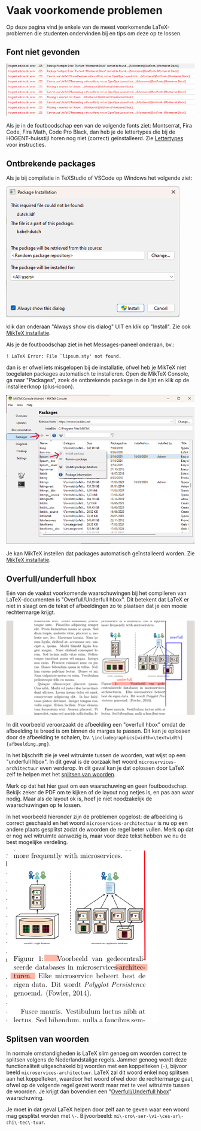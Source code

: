# Vaak voorkomende problemen

Op deze pagina vind je enkele van de meest voorkomende LaTeX-problemen die studenten ondervinden bij en tips om deze op te lossen.

## Font niet gevonden

![Error message: font cannot be found.](images/error-font-cannot-be-found.png)

Als je in de foutboodschap een van de volgende fonts ziet: Montserrat, Fira Code, Fira Math, Code Pro Black, dan heb je de lettertypes die bij de HOGENT-huisstijl horen nog niet (correct) geïnstalleerd. Zie [Lettertypes](hogent-huisstijl.md#lettertypes) voor instructies.

## Ontbrekende packages

Als je bij compilatie in TeXStudio of VSCode op Windows het volgende ziet:

![MikTeX: ontbrekende packages installeren.](images/miktex-06.png)

klik dan onderaan "Always show dis dialog" UIT en klik op "Install". Zie ook [MikTeX installatie](installatie-miktex.md#installatie-van-ontbrekende-packages).

Als je de foutboodschap ziet in het Messages-paneel onderaan, bv.:

```plaintext
! LaTeX Error: File `lipsum.sty' not found.
```

dan is er ofwel iets misgelopen bij de installatie, ofwel heb je MikTeX niet toegelaten packages automatisch te installeren. Open de MikTeX Console, ga naar "Packages", zoek de ontbrekende package in de lijst en klik op de installeerknop (plus-icoon).

![MikTeX Console: Package manueel installeren](images/miktex-08.png)

Je kan MikTeX instellen dat packages automatisch geïnstalleerd worden. Zie [MikTeX installatie](installatie-miktex.md#installatie-van-ontbrekende-packages).

## Overfull/underfull hbox

Eén van de vaakst voorkomende waarschuwingen bij het compileren van LaTeX-documenten is "Overfull/Underfull hbox". Dit betekent dat LaTeX er niet in slaagt om de tekst of afbeeldingen zo te plaatsen dat je een mooie rechtermarge krijgt.

![Voorbeelden van overfull en underfull hbox waarschuwingen.](images/hbox-warnings.png)

In dit voorbeeld veroorzaakt de afbeelding een "overfull hbox" omdat de afbeelding te breed is om binnen de marges te passen. Dit kan je oplossen door de afbeelding te schalen, bv. `\includegraphics[width=\textwidth]{afbeelding.png}`.

In het bijschrift zie je veel witruimte tussen de woorden, wat wijst op een "underfull hbox". In dit geval is de oorzaak het woord `microservices-architectuur` even verderop. In dit geval kan je dat oplossen door LaTeX zelf te helpen met het [splitsen van woorden](#splitsen-van-woorden).

Merk op dat het hier gaat om een waarschuwing en geen foutboodschap. Bekijk zeker de PDF om te kijken of de layout nog netjes is, en pas aan waar nodig. Maar als de layout ok is, hoef je niet noodzakelijk de waarschuwingen op te lossen.

In het voorbeeld hieronder zijn de problemen opgelost: de afbeelding is correct geschaald en het woord `microservices-architectuur` is nu op een andere plaats gesplitst zodat de woorden de regel beter vullen. Merk op dat er nog wel witruimte aanwezig is, maar voor deze tekst hebben we nu de best mogelijke verdeling.

![Resultaat na oplossen overfull en underfull hbox waarschuwingen.](images/hbox-fixed.png)

## Splitsen van woorden

In normale omstandigheden is LaTeX slim genoeg om woorden correct te splitsen volgens de Nederlandstalige regels. Jammer genoeg wordt deze functionaliteit uitgeschakeld bij woorden met een koppelteken (`-`), bijvoor beeld `microservices-architectuur`. LaTeX zal dit woord enkel nog splitsen aan het koppelteken, waardoor het woord ofwel door de rechtermarge gaat, ofwel op de volgende regel gezet wordt maar met te veel witruimte tussen de woorden. Je krijgt dan bovendien een "[Overfull/Underfull hbox](#overfullunderfull-hbox)" waarschuwing.

Je moet in dat geval LaTeX helpen door zelf aan te geven waar een woord mag gesplitst worden met `\-`. Bijvoorbeeld: `mi\-cro\-ser-\vi-\ces-ar\-chi\-tec\-tuur`.

